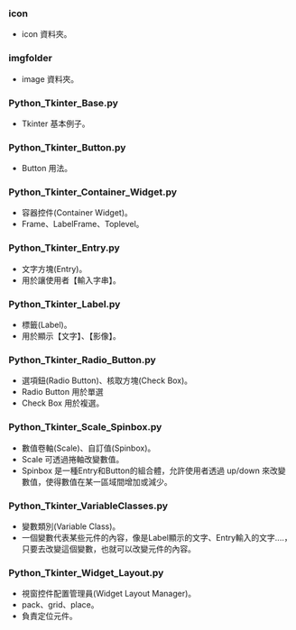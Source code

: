 
### icon
* icon 資料夾。

### imgfolder
* image 資料夾。

### Python_Tkinter_Base.py
* Tkinter 基本例子。

### Python_Tkinter_Button.py
* Button 用法。

### Python_Tkinter_Container_Widget.py
* 容器控件(Container Widget)。
* Frame、LabelFrame、Toplevel。

### Python_Tkinter_Entry.py
* 文字方塊(Entry)。
* 用於讓使用者【輸入字串】。

### Python_Tkinter_Label.py
* 標籤(Label)。
* 用於顯示【文字】、【影像】。

### Python_Tkinter_Radio_Button.py
* 選項鈕(Radio Button)、核取方塊(Check Box)。
* Radio Button 用於單選
* Check Box 用於複選。

### Python_Tkinter_Scale_Spinbox.py
* 數值卷軸(Scale)、自訂值(Spinbox)。
* Scale 可透過捲軸改變數值。
* Spinbox 是一種Entry和Button的組合體，允許使用者透過 up/down 來改變數值，使得數值在某一區域間增加或減少。

### Python_Tkinter_VariableClasses.py
* 變數類別(Variable Class)。
* 一個變數代表某些元件的內容，像是Label顯示的文字、Entry輸入的文字....，只要去改變這個變數，也就可以改變元件的內容。

### Python_Tkinter_Widget_Layout.py
* 視窗控件配置管理員(Widget Layout Manager)。
* pack、grid、place。
* 負責定位元件。


